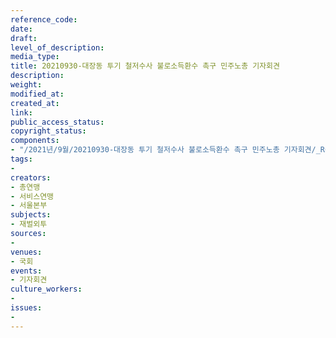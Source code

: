 ```yaml
---
reference_code: 
date: 
draft: 
level_of_description: 
media_type: 
title: 20210930-대장동 투기 철저수사 불로소득환수 촉구 민주노총 기자회견
description: 
weight: 
modified_at: 
created_at: 
link: 
public_access_status: 
copyright_status: 
components:
- "/2021년/9월/20210930-대장동 투기 철저수사 불로소득환수 촉구 민주노총 기자회견/_R6Z0143.jpg"
tags:
- 
creators:
- 총연맹
- 서비스연맹
- 서울본부
subjects:
- 재벌외투
sources:
- 
venues:
- 국회
events:
- 기자회견
culture_workers:
- 
issues:
- 
---
```


